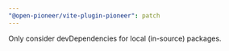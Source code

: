 ```yaml
---
"@open-pioneer/vite-plugin-pioneer": patch
---
```


Only consider devDependencies for local (in-source) packages.
